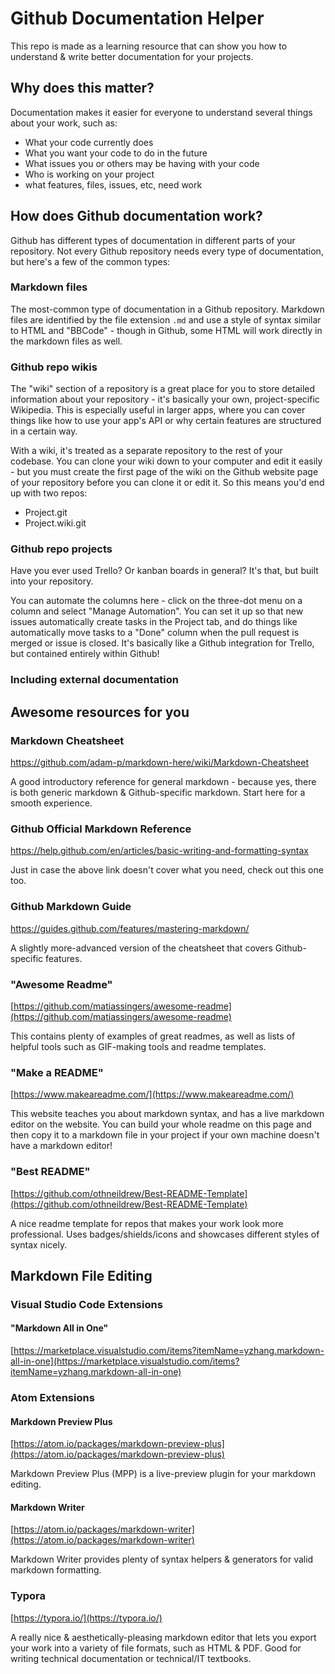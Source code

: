 # Github Documentation Helper
This repo is made as a learning resource that can show you how to understand &amp; write better documentation for your projects.


## Why does this matter? 
Documentation makes it easier for everyone to understand several things about your work, such as:
* What your code currently does
* What you want your code to do in the future 
* What issues you or others may be having with your code
* Who is working on your project
* what features, files, issues, etc, need work 

## How does Github documentation work? 
Github has different types of documentation in different parts of your repository. Not every Github repository needs every type of documentation, but here's a few of the common types:

### Markdown files
The most-common type of documentation in a Github repository. Markdown files are identified by the file extension ```.md``` and use a style of syntax similar to HTML and "BBCode" - though in Github, some HTML will work directly in the markdown files as well.


### Github repo wikis
The "wiki" section of a repository is a great place for you to store detailed information about your repository - it's basically your own, project-specific Wikipedia. This is especially useful in larger apps, where you can cover things like how to use your app's API or why certain features are structured in a certain way.

With a wiki, it's treated as a separate repository to the rest of your codebase. You can clone your wiki down to your computer and edit it easily - but you must create the first page of the wiki on the Github website page of your repository before you can clone it or edit it.
So this means you'd end up with two repos:
* Project.git
* Project.wiki.git

### Github repo projects
Have you ever used Trello? Or kanban boards in general? It's that, but built into your repository. 

You can automate the columns here - click on the three-dot menu on a column and select "Manage Automation". You can set it up so that new issues automatically create tasks in the Project tab, and do things like automatically move tasks to a "Done" column when the pull request is merged or issue is closed. It's basically like a Github integration for Trello, but contained entirely within Github! 


### Including external documentation


## Awesome resources for you
### Markdown Cheatsheet
https://github.com/adam-p/markdown-here/wiki/Markdown-Cheatsheet

A good introductory reference for general markdown - because yes, there is both generic markdown & Github-specific markdown. Start here for a smooth experience.

### Github Official Markdown Reference
https://help.github.com/en/articles/basic-writing-and-formatting-syntax

Just in case the above link doesn't cover what you need, check out this one too. 

### Github Markdown Guide
https://guides.github.com/features/mastering-markdown/

A slightly more-advanced version of the cheatsheet that covers Github-specific features.

### "Awesome Readme"
[https://github.com/matiassingers/awesome-readme](https://github.com/matiassingers/awesome-readme)

This contains plenty of examples of great readmes, as well as lists of helpful tools such as GIF-making tools and readme templates.

### "Make a README"
[https://www.makeareadme.com/](https://www.makeareadme.com/)

This website teaches you about markdown syntax, and has a live markdown editor on the website. You can build your whole readme on this page and then copy it to a markdown file in your project if your own machine doesn't have a markdown editor!


### "Best README"
[https://github.com/othneildrew/Best-README-Template](https://github.com/othneildrew/Best-README-Template)

A nice readme template for repos that makes your work look more professional. Uses badges/shields/icons and showcases different styles of syntax nicely.

## Markdown File Editing
### Visual Studio Code Extensions
#### "Markdown All in One"
[https://marketplace.visualstudio.com/items?itemName=yzhang.markdown-all-in-one](https://marketplace.visualstudio.com/items?itemName=yzhang.markdown-all-in-one)


### Atom Extensions
#### Markdown Preview Plus
[https://atom.io/packages/markdown-preview-plus](https://atom.io/packages/markdown-preview-plus)

Markdown Preview Plus (MPP) is a live-preview plugin for your markdown editing.

#### Markdown Writer
[https://atom.io/packages/markdown-writer](https://atom.io/packages/markdown-writer)

Markdown Writer provides plenty of syntax helpers & generators for valid markdown formatting. 

### Typora
[https://typora.io/](https://typora.io/)

A really nice & aesthetically-pleasing markdown editor that lets you export your work into a variety of file formats, such as HTML & PDF. Good for writing technical documentation or technical/IT textbooks.


### 
